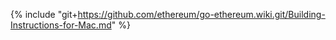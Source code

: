 {% include "git+https://github.com/ethereum/go-ethereum.wiki.git/Building-Instructions-for-Mac.md" %}